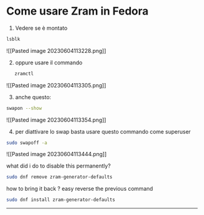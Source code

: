# Come usare Zram in Fedora 

1. Vedere se è montato
``` bash  
lsblk 
```
![[Pasted image 20230604113228.png]]

2. oppure usare il commando 
```bash 
   zramctl
```
![[Pasted image 20230604113305.png]]

3. anche questo:
```bash
swapon --show
```
![[Pasted image 20230604113354.png]]

4. per diattivare lo swap basta usare questo commando come superuser
```bash 
sudo swapoff -a 
```

![[Pasted image 20230604113444.png]]


what did i do to disable this permanently? 

```bash 
sudo dnf remove zram-generator-defaults
```

how to bring it back ? easy reverse the previous command 

```bash 
sudo dnf install zram-generator-defaults
```

---
